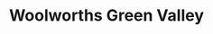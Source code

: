 ---
title: "Woolworths Green Valley"
url: /greenstone-hill/woolworths-green-valley/
shop: supermarket
---